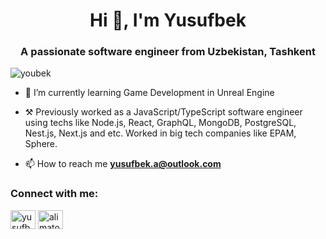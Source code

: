 <h1 align="center">Hi 👋, I'm Yusufbek</h1>
<h3 align="center">A passionate software engineer from Uzbekistan, Tashkent</h3>

<p align="left"> <img src="https://komarev.com/ghpvc/?username=youbek&label=Profile%20views&color=0e75b6&style=flat" alt="youbek" /> </p>

- 🌱 I’m currently learning Game Development in Unreal Engine

- ⚒️ Previously worked as a JavaScript/TypeScript software engineer using techs like Node.js, React, GraphQL, MongoDB, PostgreSQL, Nest.js, Next.js and etc. Worked in big tech companies like EPAM, Sphere. 

- 📫 How to reach me **yusufbek.a@outlook.com**

<h3 align="left">Connect with me:</h3>
<p align="left">
<a href="https://linkedin.com/in/yusufbek" target="blank"><img align="center" src="https://raw.githubusercontent.com/rahuldkjain/github-profile-readme-generator/master/src/images/icons/Social/linked-in-alt.svg" alt="yusufbek" height="30" width="40" /></a>
<a href="https://instagram.com/alimatov_y" target="blank"><img align="center" src="https://raw.githubusercontent.com/rahuldkjain/github-profile-readme-generator/master/src/images/icons/Social/instagram.svg" alt="alimatov_y" height="30" width="40" /></a>
</p>
